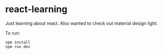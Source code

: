 # react-learning
Just learning about react. Also wanted to check out material design light.

To run:
```
npm install
npm run dev
```
